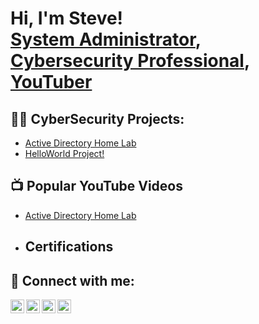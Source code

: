 <h1>Hi, I'm Steve! <br/><a href="https://github.com/FleaCyberWld">System Administrator</a>, <a href="https://www.https://www.linkedin.com/in/steven-payne-96997b10b//">Cybersecurity Professional</a>, <a href="https://www.https://www.youtube.com/channel/UCkhWHJEr12TD2vI2XNZbnbw">YouTuber</a></h1>

<h2>👨‍💻 CyberSecurity Projects:</h2>


  - [Active Directory Home Lab](https://github.com/joshmadakor1/Algorithms-Practice)
  - [HelloWorld Project!](https://github.com/joshmadakor1/Algorithms-Practice)


<h2>📺 Popular YouTube Videos</h2>

- [Active Directory Home Lab](https://www.youtube.com/watch?v=a83ASGn_V_s)

- <h2> Certifications</h2>

<h2> 🤳 Connect with me:</h2>

[<img align="left" alt="JoshMadakor | YouTube" width="22px" src="https://cdn.jsdelivr.net/npm/simple-icons@v3/icons/youtube.svg" />][youtube]
[<img align="left" alt="JoshMadakor | Twitter" width="22px" src="https://cdn.jsdelivr.net/npm/simple-icons@v3/icons/twitter.svg" />][twitter]
[<img align="left" alt="JoshMadakor | LinkedIn" width="22px" src="https://cdn.jsdelivr.net/npm/simple-icons@v3/icons/linkedin.svg" />][linkedin]
[<img align="left" alt="JoshMadakor | Instagram" width="22px" src="https://cdn.jsdelivr.net/npm/simple-icons@v3/icons/instagram.svg" />][instagram]

[twitter]: https://twitter.com/joshmadakor
[youtube]: https://www.youtube.com/c/joshmadakor
[instagram]: https://www.instagram.com/joshmadakor/
[linkedin]: https://linkedin.com/in/joshmadakor

<!--
**joshmadakor1/joshmadakor1** is a ✨ _special_ ✨ repository because its `README.md` (this file) appears on your GitHub profile.

Here are some ideas to get you started:

- 🔭 I’m currently working on ...
- 🌱 I’m currently learning ...
- 👯 I’m looking to collaborate on ...
- 🤔 I’m looking for help with ...
- 💬 Ask me about ...
- 📫 How to reach me: ...
- 😄 Pronouns: ...
- ⚡ Fun fact: ...
-->
